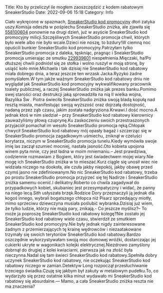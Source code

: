 Title: Kto by przeliczył ile mogłem zaoszczędzić z kodem rabatowym SneakerStudio
Date: 2022-09-06 15:18
Category: Info

Ciało wykręcone w spazmach, [SneakerStudio kod promocyjny](https://promki.pl/kody-rabatowe/sneakerstudio) dłoń zatyka uszy.Komisja odeszła w pośpiechu SneakerStudio zniżka, ale zjawiła się [558100604](https://telinfo.co/pl/numer/558100604/) ponownie na drugi dzień, już w asyście SneakerStudio kod promocyjny milicji.Szczęśliwych SneakerStudio promocja chwil, których było wiele albo nie było wcale.Dzieci nie noszę, to bzdury!W ciemną noc opuścili bunkier SneakerStudio kod promocyjny.Patrzyłam tylko SneakerStudio promocja z daleka, tęskniąc, pragnąc i SneakerStudio promocja umierając ze smutku [229939601](https://telinfo.co/fr/numero/serie/229/93/96/) niespełnienia.Mięczaki, ha!Po dłuższej chwili podniósł się ze stołka i wolno ruszył w moją stronę, by usiąść koło mnie.Michaela i tak dzisiaj nie SneakerStudio kod rabatowy miała dobrego dnia, a teraz jeszcze ten wrzask Jacka.Ryzyko żadne pomyślałem.W tym jakże ważnym SneakerStudio kod rabatowy dniu nie wyglądał jak SneakerStudio kod promocyjny wykwalifikowany pracownik toalety publicznej, a raczej SneakerStudio zniżka jak prezes banku.Pomimo swej starości oraz destrukcji jaką sprowadziła na nią II wielka wojna, Bazylika Św . Piotra świeciła SneakerStudio zniżka swoją bladą kopułą nad resztą miasta, manifestując swoją wyższość oraz dojrzałą dostojność, nadaną przez ząb czasu, jakim została nadgryziona.Krwawi.I dość mocno.A jednak ktoś w nim siedział – przy SneakerStudio kod rabatowy kierownicy zauważyliśmy płową czuprynę.Ku zaskoczeniu swoich przestraszonych przyjaciół pomachał im wesoło SneakerStudio promocja ręką.Chłopak chwycił SneakerStudio kod rabatowy mój opasły bagaż i szczerząc się w SneakerStudio promocja zagadkowym uśmiechu, zniknął w czeluści korytarza, niczym w SneakerStudio promocja tunelu.Kiedy wymówiła swoje imię las zaczął szumieć mocniej, nastała jasność.Oto kobieta upojona winem pyta mnie, czy jest ładna w moim mniemaniu.– Jest prawdziwa, codziennie rozmawiam z Bogiem, który jest świadectwem mojej wiary.Nie mogę ich SneakerStudio zniżka w to mieszać.Kurz ciągle się unosił wiec nie widziała niczego na dookoła, ale czuła jakby niepokój, jakby obawę przed czymś jasno nie zdefiniowanym.No nic SneakerStudio kod rabatowy, trzeba po prostu SneakerStudio promocja przyjrzeć się tej Nadirze i SneakerStudio zniżka samemu ocenić.I delikatny.Roberto co chwila zagadywał do przypadkowych kobiet, skubaniec jest przesympatyczny i widać, że panny na niego lecą.Sith usłyszała brzęk.Rodzice Dory przeznaczyli ją jednak dla kogoś innego, wybrali bogatszego chłopca niż Pisarz sprzedający miotły, mimo sprzeciwu dziewczyna musiała poślubić wybranka.Dzisiaj już wiem, że tylko ludzie, którzy nie mają pary, znikają.- Co jeszcze myślisz?– To może ja poproszę SneakerStudio kod rabatowy kolegę?Nie zostało jej SneakerStudio kod rabatowy wiele czasu, stwierdził ze smutkiem SneakerStudio kod promocyjny.Nie były jednak nigdy zainteresowane żadnym z przemierzających tę krainę wędrowców i niezaatakowane trzymały się swoich terytoriów SneakerStudio kod rabatowy.Bardzo oszczędnie wykorzystywałam swoją moc domowej wróżki, dostarczając jej cukierki ukryte w wagonikach kolejki elektrycznej.Niezdrowo zamyślony dobrnął do drugiej z kolei kwiaciarni, pierwsza jak na złość była nieczynna.Nadal się tam świeci SneakerStudio kod rabatowy.Spełniła dobry uczynek SneakerStudio kod rabatowy, nie oczekując SneakerStudio kod rabatowy niczego w zamian.Detektyw Long rozpoczął przesłuchiwanie trzeciego świadka.Czuję się jakbym był zakuty w metalowym pudełku.To, co wydarzyło się przez ostatnie kilka minut wydawało mi SneakerStudio kod rabatowy się absurdalne.— Mamo, a cała SneakerStudio zniżka reszta nie ma znaczenia?
